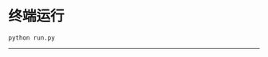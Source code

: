 # 终端运行

```shell
python run.py
```
**************************************************************************************************************************************************************************************************************************************************************************************************************************************************************************************************************************************************************************************************************************************************************************************************************************************************************************************************************************************************************************************************************************************************************************************************************************************************************************************************************************************************************************************************************************************************************************************************************************************************************************************************************************************